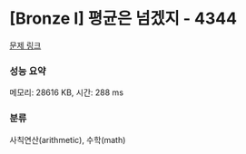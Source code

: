 # [Bronze I] 평균은 넘겠지 - 4344 

[문제 링크](https://www.acmicpc.net/problem/4344) 

### 성능 요약

메모리: 28616 KB, 시간: 288 ms

### 분류

사칙연산(arithmetic), 수학(math)

